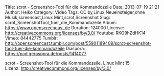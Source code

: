 Title: scrot - Screenshot-Tool für die Kommandozeile
Date: 2013-07-19 21:21
Author: Heiko
Category: Video
Tags: CC by,Linux,Neueinsteiger,ohne Musik,screencast,Linux Mint,scrot,Screenshot
Slug: scrot_ScreenshotTool_fuer_die_Kommandozeile
Album: https://www.openscreencast.de
Duration: 124000
License: http://creativecommons.org/licenses/by/3.0/
Youtube: RKO9hZdHK14
Vimeo: 84442775
Tumblr: http://openscreencast.tumblr.com/post/55901189409/scrot-screenshot-tool-fuer-die-kommandozeile
Diaspora: https://pod.geraspora.de/posts/1414077

scrot - Screenshot-Tool für die Kommandozeile, Linux Mint 15  
Lizenz: <http://creativecommons.org/licenses/by/3.0/>

